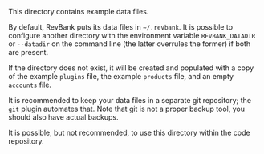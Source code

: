 This directory contains example data files.

By default, RevBank puts its data files in `~/.revbank`. It is possible to
configure another directory with the environment variable `REVBANK_DATADIR` or
`--datadir` on the command line (the latter overrules the former) if both are
present.

If the directory does not exist, it will be created and populated with a copy
of the example `plugins` file, the example `products` file, and an empty
`accounts` file.

It is recommended to keep your data files in a separate git repository; the
`git` plugin automates that. Note that git is not a proper backup tool, you
should also have actual backups.

It is possible, but not recommended, to use this directory within the code
repository.
